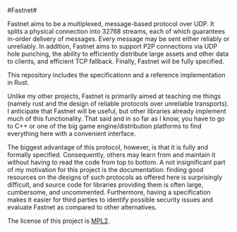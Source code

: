 #Fastnet#


Fastnet aims to be a multiplexed, message-based protocol over UDP.
It splits a physical connection into 32768 streams, each of which guarantees in-order delivery of messages.
Every message may be sent either reliably or unreliably.
In addition, Fastnet aims to support P2P connections via UDP hole punching, the ability to efficiently distribute large assets and other data to clients, and efficient TCP fallback.
Finally, Fastnet will be fully specified.

This repository includes the specificationn and a reference implementation in Rust.

Unlike my other projects, Fastnet is primarily aimed at teaching me things (namely rust and the design of reliable protocols over unreliable transports).
I anticipate that Fastnet will be useful, but other libraries already implement much of this functionality.
That said and in so far as I know, you have to go to C++ or one of the big game engine/distribution platforms to find everything here with a convenient interface.

The biggest advantage of this protocol, however, is that it is fully and formally specified.
Consequently, others may learn from and maintain it without having to read the code from top to bottom.
A not insignificant part of my motivation for this project is the documentation: finding good resources on the designs of such protocols as offered here is surprisingly difficult, and source code for libraries providing them is often large, cumbersome, and uncommented.
Furthermore, having a specification makes it easier for third parties to identify possible security issues and evaluate Fastnet as compared to other alternatives.

The license of this project is [MPL2](license).
